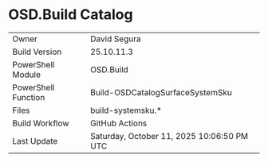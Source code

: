 ﻿# OSD.Build Catalog

| | |
|-|-|
| Owner | David Segura |
| Build Version | 25.10.11.3 |
| PowerShell Module | OSD.Build |
| PowerShell Function | Build-OSDCatalogSurfaceSystemSku |
| Files | build-systemsku.* |
| Build Workflow | GitHub Actions |
| Last Update | Saturday, October 11, 2025 10:06:50 PM UTC |
